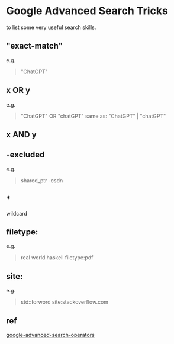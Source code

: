 
# Google Advanced Search Tricks
to list some very useful search skills.

## "exact-match"
e.g.
> "ChatGPT"

## x OR y
e.g.
> "ChatGPT" OR "chatGPT"
same as:
> "ChatGPT" | "chatGPT"


## x AND y


## -excluded
e.g.
> shared_ptr -csdn

## *
wildcard

## filetype:
e.g.
> real world haskell filetype:pdf


## site:
e.g.
> std::forword site:stackoverflow.com

## ref
[google-advanced-search-operators](https://ahrefs.com/blog/google-advanced-search-operators/)


